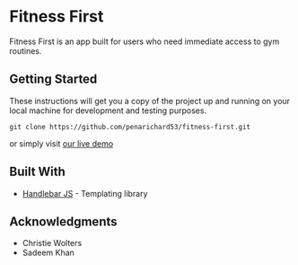 # Fitness First
Fitness First is an app built for users who need immediate access to gym routines. 

## Getting Started
These instructions will get you a copy of the project up and running on your local machine for development and testing purposes.

```
git clone https://github.com/penarichard53/fitness-first.git
```
or simply visit [our live demo](https://penarichard53.github.io/fitness-first/) 

## Built With
* [Handlebar JS](https://handlebarsjs.com/) - Templating library

## Acknowledgments
* Christie Wolters
* Sadeem Khan
